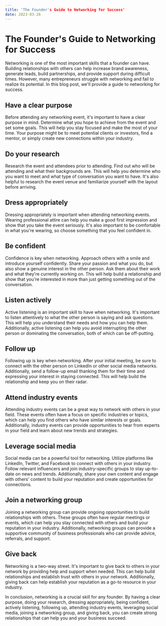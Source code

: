 ```yaml
---
title: 'The Founder's Guide to Networking for Success'
date: 2023-03-26
---
```


# The Founder's Guide to Networking for Success

Networking is one of the most important skills that a founder can have. Building relationships with others can help increase brand awareness, generate leads, build partnerships, and provide support during difficult times. However, many entrepreneurs struggle with networking and fail to realize its potential. In this blog post, we'll provide a guide to networking for success.

## Have a clear purpose

Before attending any networking event, it's important to have a clear purpose in mind. Determine what you hope to achieve from the event and set some goals. This will help you stay focused and make the most of your time. Your purpose might be to meet potential clients or investors, find a mentor, or simply create new connections within your industry.

## Do your research

Research the event and attendees prior to attending. Find out who will be attending and what their backgrounds are. This will help you determine who you want to meet and what type of conversation you want to have. It's also helpful to research the event venue and familiarize yourself with the layout before arriving.

## Dress appropriately

Dressing appropriately is important when attending networking events. Wearing professional attire can help you make a good first impression and show that you take the event seriously. It's also important to be comfortable in what you're wearing, so choose something that you feel confident in.

## Be confident

Confidence is key when networking. Approach others with a smile and introduce yourself confidently. Share your passion and what you do, but also show a genuine interest in the other person. Ask them about their work and what they're currently working on. This will help build a relationship and show that you're interested in more than just getting something out of the conversation.

## Listen actively

Active listening is an important skill to have when networking. It's important to listen attentively to what the other person is saying and ask questions. This will help you understand their needs and how you can help them. Additionally, active listening can help you avoid interrupting the other person or dominating the conversation, both of which can be off-putting.

## Follow up

Following up is key when networking. After your initial meeting, be sure to connect with the other person on LinkedIn or other social media networks. Additionally, send a follow-up email thanking them for their time and expressing your interest in staying connected. This will help build the relationship and keep you on their radar.

## Attend industry events

Attending industry events can be a great way to network with others in your field. These events often have a focus on specific industries or topics, which can help you find others who have similar interests or goals. Additionally, industry events can provide opportunities to hear from experts in your field and learn about new trends and strategies.

## Leverage social media

Social media can be a powerful tool for networking. Utilize platforms like LinkedIn, Twitter, and Facebook to connect with others in your industry. Follow relevant influencers and join industry-specific groups to stay up-to-date on news and trends. Additionally, share your own content and engage with others' content to build your reputation and create opportunities for connections.

## Join a networking group

Joining a networking group can provide ongoing opportunities to build relationships with others. These groups often have regular meetings or events, which can help you stay connected with others and build your reputation in your industry. Additionally, networking groups can provide a supportive community of business professionals who can provide advice, referrals, and support.

## Give back

Networking is a two-way street. It's important to give back to others in your network by providing help and support when needed. This can help build relationships and establish trust with others in your network. Additionally, giving back can help establish your reputation as a go-to resource in your industry.

In conclusion, networking is a crucial skill for any founder. By having a clear purpose, doing your research, dressing appropriately, being confident, actively listening, following up, attending industry events, leveraging social media, joining a networking group, and giving back, you can create strong relationships that can help you and your business succeed.
